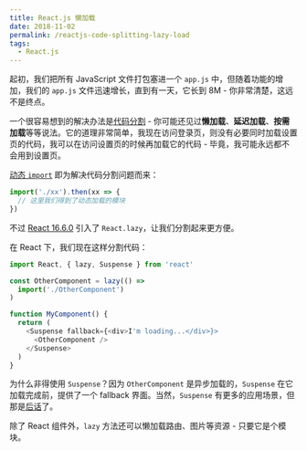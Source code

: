 ```yaml
---
title: React.js 懒加载
date: 2018-11-02
permalink: /reactjs-code-splitting-lazy-load
tags:
  - React.js
---
```


起初，我们把所有 JavaScript 文件打包塞进一个 `app.js` 中，但随着功能的增加，我们的 `app.js` 文件迅速增长，直到有一天，它长到 8M - 你非常清楚，这远不是终点。

一个很容易想到的解决办法是[代码分割](https://reactjs.org/docs/code-splitting.html) - 你可能还见过**懒加载**、**延迟加载**、**按需加载**等等说法。它的道理非常简单，我现在访问登录页，则没有必要同时加载设置页的代码，我可以在访问设置页的时候再加载它的代码 - 毕竟，我可能永远都不会用到设置页。

[动态 `import`](https://github.com/tc39/proposal-dynamic-import) 即为解决代码分割问题而来：

```js
import('./xx').then(xx => {
  // 这里我们得到了动态加载的模块
})
```

不过 [React 16.6.0](https://reactjs.org/blog/2018/10/23/react-v-16-6.html) 引入了 `React.lazy`，让我们分割起来更方便。

在 React 下，我们现在这样分割代码：

```js
import React, { lazy, Suspense } from 'react'

const OtherComponent = lazy(() =>
  import('./OtherComponent')
)

function MyComponent() {
  return (
    <Suspense fallback={<div>I'm loading...</div>}>
      <OtherComponent />
    </Suspense>
  )
}
```

为什么非得使用 `Suspense`？因为 `OtherComponent` 是异步加载的，`Suspense` 在它加载完成前，提供了一个 fallback 界面。当然，`Suspense` 有更多的应用场景，但那是[后话](https://reactjs.org/blog/2018/11/27/react-16-roadmap.html#react-16x-mid-2019-the-one-with-suspense-for-data-fetching)了。

除了 React 组件外，`lazy` 方法还可以懒加载路由、图片等资源 - 只要它是个模块。
